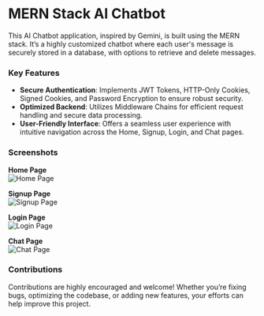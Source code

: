 # MERN Stack AI Chatbot

This AI Chatbot application, inspired by Gemini, is built using the MERN stack. It’s a highly customized chatbot where each user's message is securely stored in a database, with options to retrieve and delete messages.

### Key Features
- **Secure Authentication**: Implements JWT Tokens, HTTP-Only Cookies, Signed Cookies, and Password Encryption to ensure robust security.
- **Optimized Backend**: Utilizes Middleware Chains for efficient request handling and secure data processing.
- **User-Friendly Interface**: Offers a seamless user experience with intuitive navigation across the Home, Signup, Login, and Chat pages.

### Screenshots

**Home Page**  
![Home Page](https://github.com/user-attachments/assets/1cf52d3b-043a-4fb0-a05b-23b6e0bb1755)

**Signup Page**  
![Signup Page](https://github.com/user-attachments/assets/b332a875-647d-4569-980c-a485f02e07b2)

**Login Page**  
![Login Page](https://github.com/user-attachments/assets/d132bd22-48d9-4a2a-becd-68f9a3da5765)

**Chat Page**  
![Chat Page](https://github.com/user-attachments/assets/bb8e2350-0f5e-40fa-9b1d-6a174de27246)

### Contributions

Contributions are highly encouraged and welcome! Whether you’re fixing bugs, optimizing the codebase, or adding new features, your efforts can help improve this project.
